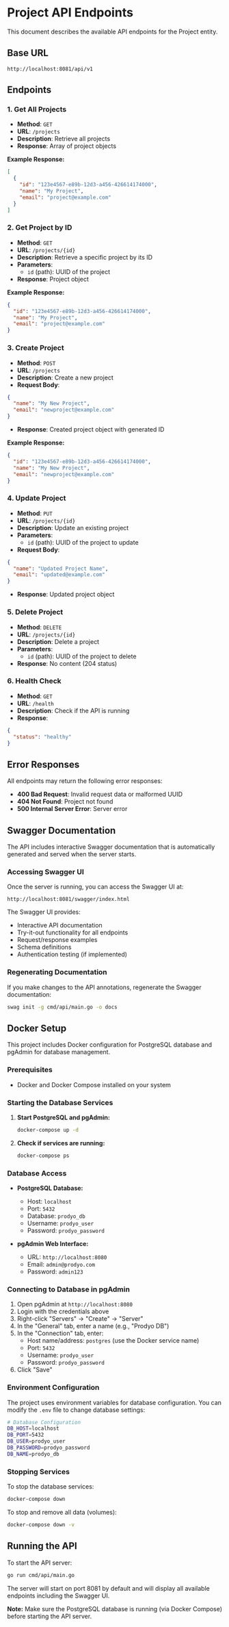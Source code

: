 # Project API Endpoints

This document describes the available API endpoints for the Project entity.

## Base URL
```
http://localhost:8081/api/v1
```

## Endpoints

### 1. Get All Projects
- **Method**: `GET`
- **URL**: `/projects`
- **Description**: Retrieve all projects
- **Response**: Array of project objects

**Example Response:**
```json
[
  {
    "id": "123e4567-e89b-12d3-a456-426614174000",
    "name": "My Project",
    "email": "project@example.com"
  }
]
```

### 2. Get Project by ID
- **Method**: `GET`
- **URL**: `/projects/{id}`
- **Description**: Retrieve a specific project by its ID
- **Parameters**: 
  - `id` (path): UUID of the project
- **Response**: Project object

**Example Response:**
```json
{
  "id": "123e4567-e89b-12d3-a456-426614174000",
  "name": "My Project",
  "email": "project@example.com"
}
```

### 3. Create Project
- **Method**: `POST`
- **URL**: `/projects`
- **Description**: Create a new project
- **Request Body**:
```json
{
  "name": "My New Project",
  "email": "newproject@example.com"
}
```
- **Response**: Created project object with generated ID

**Example Response:**
```json
{
  "id": "123e4567-e89b-12d3-a456-426614174000",
  "name": "My New Project",
  "email": "newproject@example.com"
}
```

### 4. Update Project
- **Method**: `PUT`
- **URL**: `/projects/{id}`
- **Description**: Update an existing project
- **Parameters**: 
  - `id` (path): UUID of the project to update
- **Request Body**:
```json
{
  "name": "Updated Project Name",
  "email": "updated@example.com"
}
```
- **Response**: Updated project object

### 5. Delete Project
- **Method**: `DELETE`
- **URL**: `/projects/{id}`
- **Description**: Delete a project
- **Parameters**: 
  - `id` (path): UUID of the project to delete
- **Response**: No content (204 status)

### 6. Health Check
- **Method**: `GET`
- **URL**: `/health`
- **Description**: Check if the API is running
- **Response**:
```json
{
  "status": "healthy"
}
```

## Error Responses

All endpoints may return the following error responses:

- **400 Bad Request**: Invalid request data or malformed UUID
- **404 Not Found**: Project not found
- **500 Internal Server Error**: Server error

## Swagger Documentation

The API includes interactive Swagger documentation that is automatically generated and served when the server starts.

### Accessing Swagger UI

Once the server is running, you can access the Swagger UI at:
```
http://localhost:8081/swagger/index.html
```

The Swagger UI provides:
- Interactive API documentation
- Try-it-out functionality for all endpoints
- Request/response examples
- Schema definitions
- Authentication testing (if implemented)

### Regenerating Documentation

If you make changes to the API annotations, regenerate the Swagger documentation:

```bash
swag init -g cmd/api/main.go -o docs
```

## Docker Setup

This project includes Docker configuration for PostgreSQL database and pgAdmin for database management.

### Prerequisites

- Docker and Docker Compose installed on your system

### Starting the Database Services

1. **Start PostgreSQL and pgAdmin:**
   ```bash
   docker-compose up -d
   ```

2. **Check if services are running:**
   ```bash
   docker-compose ps
   ```

### Database Access

- **PostgreSQL Database:**
  - Host: `localhost`
  - Port: `5432`
  - Database: `prodyo_db`
  - Username: `prodyo_user`
  - Password: `prodyo_password`

- **pgAdmin Web Interface:**
  - URL: `http://localhost:8080`
  - Email: `admin@prodyo.com`
  - Password: `admin123`

### Connecting to Database in pgAdmin

1. Open pgAdmin at `http://localhost:8080`
2. Login with the credentials above
3. Right-click "Servers" → "Create" → "Server"
4. In the "General" tab, enter a name (e.g., "Prodyo DB")
5. In the "Connection" tab, enter:
   - Host name/address: `postgres` (use the Docker service name)
   - Port: `5432`
   - Username: `prodyo_user`
   - Password: `prodyo_password`
6. Click "Save"

### Environment Configuration

The project uses environment variables for database configuration. You can modify the `.env` file to change database settings:

```bash
# Database Configuration
DB_HOST=localhost
DB_PORT=5432
DB_USER=prodyo_user
DB_PASSWORD=prodyo_password
DB_NAME=prodyo_db
```

### Stopping Services

To stop the database services:
```bash
docker-compose down
```

To stop and remove all data (volumes):
```bash
docker-compose down -v
```

## Running the API

To start the API server:

```bash
go run cmd/api/main.go
```

The server will start on port 8081 by default and will display all available endpoints including the Swagger UI.

**Note:** Make sure the PostgreSQL database is running (via Docker Compose) before starting the API server.
